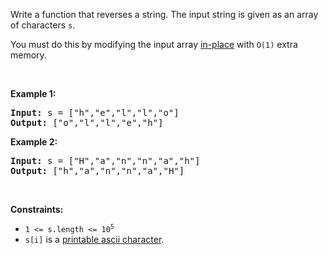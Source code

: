 <p>Write a function that reverses a string. The input string is given as an array of characters <code>s</code>.</p>

<p>You must do this by modifying the input array <a href="https://en.wikipedia.org/wiki/In-place_algorithm" target="_blank">in-place</a> with <code>O(1)</code> extra memory.</p>

<p>&nbsp;</p> 
<p><strong class="example">Example 1:</strong></p> 
<pre><strong>Input:</strong> s = ["h","e","l","l","o"]
<strong>Output:</strong> ["o","l","l","e","h"]
</pre>
<p><strong class="example">Example 2:</strong></p> 
<pre><strong>Input:</strong> s = ["H","a","n","n","a","h"]
<strong>Output:</strong> ["h","a","n","n","a","H"]
</pre> 
<p>&nbsp;</p> 
<p><strong>Constraints:</strong></p>

<ul> 
 <li><code>1 &lt;= s.length &lt;= 10<sup>5</sup></code></li> 
 <li><code>s[i]</code> is a <a href="https://en.wikipedia.org/wiki/ASCII#Printable_characters" target="_blank">printable ascii character</a>.</li> 
</ul>
